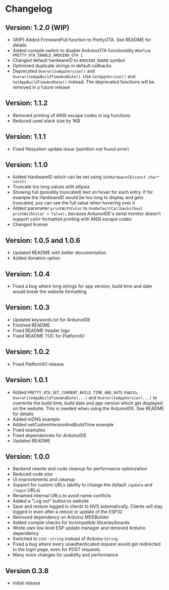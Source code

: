 # Changelog

## Version: 1.2.0 (WIP)

- (WIP) Added FirmwarePull function to PrettyOTA. See README for details
- Added compile switch to disable ArduinoOTA functionality `#define PRETTY_OTA_ENABLE_ARDUINO_OTA 1`
- Changed default hardwareID to `ARDUINO_BOARD` symbol
- Optimized duplicate strings in default callbacks
- Deprecated `OverwriteAppVersion()` and `OverwriteAppBuildTimeAndDate()`. Use `SetAppVersion()` and `SetAppBuildTimeAndDate()` instead. The deprecated functions will be removed in a future release


## Version: 1.1.2

- Removed printing of ANSI escape codes in log functions
- Reduced used stack size by 1KB

## Version: 1.1.1

- Fixed filesystem update issue (partition not found error)

## Version: 1.1.0

- Added HardwareID which can be set using `SetHardwareID(const char* const)`
- Truncate too long values with ellipsis
- Showing full (possibly truncated) text on hover for each entry. If for example the HardwareID would be too long to display and gets truncated, you can see the full value when hovering over it
- Added parameter `printWithColor` to `UseDefaultCallbacks(bool printWithColor = false);` because ArduinoIDE's serial monitor doesn't support color formatted printing with ANSI escape codes
- Changed license

## Version: 1.0.5 and 1.0.6

- Updated README with better documentation
- Added donation option

## Version: 1.0.4

- Fixed a bug where long strings for app version, build time and date would break the website formatting

## Version: 1.0.3

- Updated keywords.txt for ArduinoIDE
- Finished README
- Fixed README header logo
- Fixed README TOC for PlatformIO

## Version: 1.0.2

- Fixed PlatformIO release

## Version: 1.0.1

- Added `PRETTY_OTA_SET_CURRENT_BUILD_TIME_AND_DATE` macro, `OverwriteAppBuildTimeAndDate(...)` and `OverwriteAppVersion(...)` to overwrite the build time, build date and app version which get displayed on the website. This is needed when using the ArduinoIDE. See README for details
- Added mDNS example
- Added setCustomVersionAndBuildTime example
- Fixed examples
- Fixed dependencies for ArduinoIDE
- Updated README

## Version: 1.0.0

- Backend rewrite and code cleanup for performance optimization
- Reduced code size
- UI improvements and cleanup
- Support for custom URLs (ability to change the default `/update` and `/login` URLs)
- Renamed internal URLs to avoid name conflicts
- Added a "Log out" button to website
- Save and restore logged in clients to NVS automatically. Clients will stay logged in even after a reboot or update of the ESP32
- Removed dependency on Arduino MD5Builder
- Added compile checks for incompatible libraries/boards
- Wrote own low level ESP update manager and removed Arduino dependency
- Switched to `std::string` instead of Arduino `String`
- Fixed a bug where every unauthenticated request would get redirected to the login page, even for POST requests
- Many more changes for usability and performance

## Version 0.3.8

- Initial release
